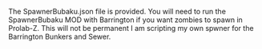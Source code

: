 The SpawnerBubaku.json file is provided. You will need to run the SpawnerBubaku MOD with Barrington if you want zombies to spawn in Prolab-Z.
This will not be permanent I am scripting my own spwner for the Barrington Bunkers and Sewer.
